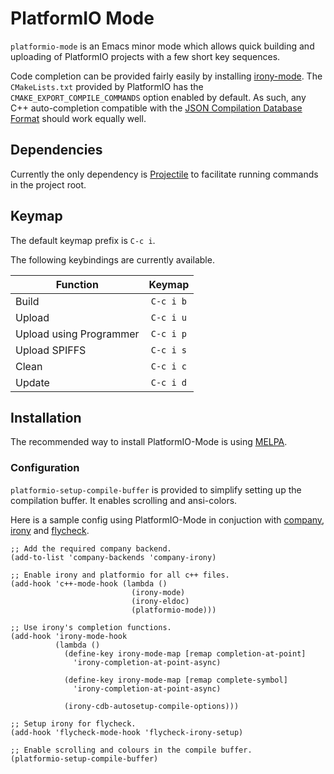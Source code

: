 # PlatformIO Mode
`platformio-mode` is an Emacs minor mode which allows quick building and uploading of
PlatformIO projects with a few short key sequences.

Code completion can be provided fairly easily by installing [irony-mode](https://github.com/Sarcasm/irony-mode).
The `CMakeLists.txt` provided by PlatformIO has the `CMAKE_EXPORT_COMPILE_COMMANDS` 
option enabled by default. 
As such, any C++ auto-completion compatible with the [JSON Compilation Database Format](http://clang.llvm.org/docs/JSONCompilationDatabase.html)
should work equally well.


## Dependencies

Currently the only dependency is [Projectile](https://github.com/bbatsov/projectile)
to facilitate running commands in the project root.


## Keymap

The default keymap prefix is `C-c i`.

The following keybindings are currently available.

| Function                | Keymap    |
| --------                | :-------: |
| Build                   | `C-c i b` |
| Upload                  | `C-c i u` |
| Upload using Programmer | `C-c i p` |
| Upload SPIFFS           | `C-c i s` |
| Clean                   | `C-c i c` |
| Update                  | `C-c i d` |


## Installation

The recommended way to install PlatformIO-Mode is using [MELPA](https://melpa.org/).

### Configuration

`platformio-setup-compile-buffer` is provided to simplify setting up the compilation
buffer. It enables scrolling and ansi-colors.

Here is a sample config using PlatformIO-Mode in conjuction with [company](http://company-mode.github.io/),  [irony](https://github.com/Sarcasm/irony-mode) and [flycheck](http://www.flycheck.org/).

```elisp
;; Add the required company backend.
(add-to-list 'company-backends 'company-irony)

;; Enable irony and platformio for all c++ files.
(add-hook 'c++-mode-hook (lambda ()
                           (irony-mode)
                           (irony-eldoc)
                           (platformio-mode)))

;; Use irony's completion functions.
(add-hook 'irony-mode-hook
          (lambda ()
            (define-key irony-mode-map [remap completion-at-point]
              'irony-completion-at-point-async)

            (define-key irony-mode-map [remap complete-symbol]
              'irony-completion-at-point-async)

            (irony-cdb-autosetup-compile-options)))
            
;; Setup irony for flycheck.
(add-hook 'flycheck-mode-hook 'flycheck-irony-setup)

;; Enable scrolling and colours in the compile buffer.
(platformio-setup-compile-buffer)
```






